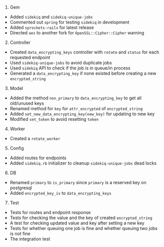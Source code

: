 1. Gem
* Added `sidekiq` and `sidekiq-unique-jobs`
* Commented out `spring` for testing `sidekiq` in development
* Added `sprockets-rails` for latest release
* Directed `aes` to another fork for `OpenSSL::Cipher::Cipher` warning

2. Controller
* Created `data_encrypting_keys` controller with `rotate` and `status` for each requested endpoint
* Used `sidekiq-unique-jobs` to avoid duplicate jobs
* Used `sidekiq` API to check if the job is in queue/in process
* Generated a `data_encrypting_key` if none existed before creating a new `encrypted_string`

3. Model
* Added the method `non_primary` to `data_encrypting_key` to get all old/unused keys
* Renamed method for `key` for `attr_encrypted` of `encrypted_string`
* Added `set_new_data_encrypting_key(new_key)` for updating to new key
* Modified `set_token` to avoid resetting `token`

4. Worker
* Created a `rotate_worker`

5. Config
* Added routes for endpoints
* Added `sidekiq.rb` initializer to cleanup `sidekiq-unique-jobs` dead locks

6. DB
* Renamed `primary` to `is_primary` since `primary` is a reserved key on postgresql
* Added `encrypted_key_iv` to `data_encrypting_keys`

7. Test
* Tests for routes and endpoint response
* Tests for checking the value and the key of created `encrypted_string`
* A test for checking updated value and key after setting a new key
* Tests for whether queuing one job is fine and whether queuing two jobs is not fine
* The integration test
